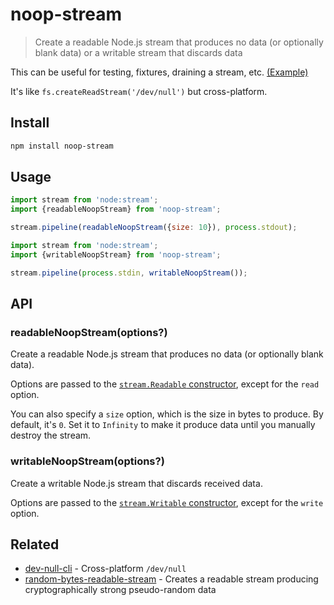 # noop-stream

> Create a readable Node.js stream that produces no data (or optionally blank data) or a writable stream that discards data

This can be useful for testing, fixtures, draining a stream, etc. [(Example)](https://github.com/sindresorhus/file-type/commit/7d14761b757912bccc464fc3fb86398f2a533999)

It's like `fs.createReadStream('/dev/null')` but cross-platform.

## Install

```sh
npm install noop-stream
```

## Usage

```js
import stream from 'node:stream';
import {readableNoopStream} from 'noop-stream';

stream.pipeline(readableNoopStream({size: 10}), process.stdout);
```

```js
import stream from 'node:stream';
import {writableNoopStream} from 'noop-stream';

stream.pipeline(process.stdin, writableNoopStream());
```

## API

### readableNoopStream(options?)

Create a readable Node.js stream that produces no data (or optionally blank data).

Options are passed to the [`stream.Readable` constructor](https://nodejs.org/api/stream.html#stream_new_stream_readable_options), except for the `read` option.

You can also specify a `size` option, which is the size in bytes to produce. By default, it's `0`. Set it to `Infinity` to make it produce data until you manually destroy the stream.

### writableNoopStream(options?)

Create a writable Node.js stream that discards received data.

Options are passed to the [`stream.Writable` constructor](https://nodejs.org/api/stream.html#stream_constructor_new_stream_writable_options), except for the `write` option.

## Related

- [dev-null-cli](https://github.com/sindresorhus/dev-null-cli) - Cross-platform `/dev/null`
- [random-bytes-readable-stream](https://github.com/sindresorhus/random-bytes-readable-stream) - Creates a readable stream producing cryptographically strong pseudo-random data
